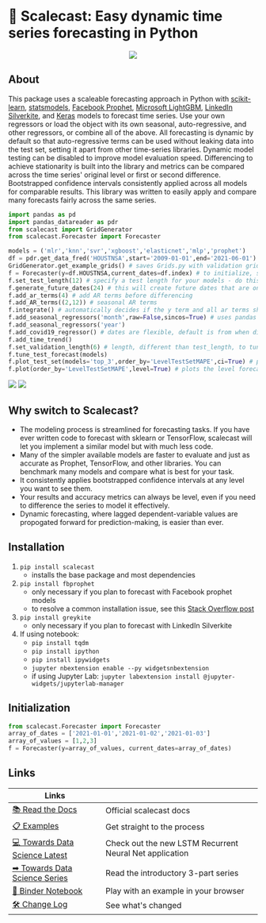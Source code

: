 # 🌄 Scalecast: Easy dynamic time series forecasting in Python

<p align="center">
  <img src="https://github.com/mikekeith52/scalecast/blob/main/assets/logo2.png" />
</p>

## About

This package uses a scaleable forecasting approach in Python with [scikit-learn](https://scikit-learn.org/stable/), [statsmodels](https://www.statsmodels.org/stable/), [Facebook Prophet](https://facebook.github.io/prophet/), [Microsoft LightGBM](https://lightgbm.readthedocs.io/en/latest/), [LinkedIn Silverkite](https://engineering.linkedin.com/blog/2021/greykite--a-flexible--intuitive--and-fast-forecasting-library), and [Keras](https://keras.io/) models to forecast time series. Use your own regressors or load the object with its own seasonal, auto-regressive, and other regressors, or combine all of the above. All forecasting is dynamic by default so that auto-regressive terms can be used without leaking data into the test set, setting it apart from other time-series libraries. Dynamic model testing can be disabled to improve model evaluation speed. Differencing to achieve stationarity is built into the library and metrics can be compared across the time series' original level or first or second difference. Bootstrapped confidence intervals consistently applied across all models for comparable results. This library was written to easily apply and compare many forecasts fairly across the same series.

```python
import pandas as pd
import pandas_datareader as pdr
from scalecast import GridGenerator
from scalecast.Forecaster import Forecaster

models = ('mlr','knn','svr','xgboost','elasticnet','mlp','prophet')
df = pdr.get_data_fred('HOUSTNSA',start='2009-01-01',end='2021-06-01')
GridGenerator.get_example_grids() # saves Grids.py with validation grids for each model that can be used to tune the forecasts
f = Forecaster(y=df.HOUSTNSA,current_dates=df.index) # to initialize, specify y and current_dates (must be arrays of the same length)
f.set_test_length(12) # specify a test length for your models - do this before eda
f.generate_future_dates(24) # this will create future dates that are on the same interval as the current dates and it will also set the forecast length
f.add_ar_terms(4) # add AR terms before differencing
f.add_AR_terms((2,12)) # seasonal AR terms
f.integrate() # automatically decides if the y term and all ar terms should be differenced to make the series stationary
f.add_seasonal_regressors('month',raw=False,sincos=True) # uses pandas attributes: raw=True creates integers (default), sincos=True creates wave functions
f.add_seasonal_regressors('year')
f.add_covid19_regressor() # dates are flexible, default is from when disney world closed to when US CDC lifted mask recommendations
f.add_time_trend()
f.set_validation_length(6) # length, different than test_length, to tune the hyperparameters 
f.tune_test_forecast(models)
f.plot_test_set(models='top_3',order_by='LevelTestSetMAPE',ci=True) # plots the differenced test set with confidence intervals
f.plot(order_by='LevelTestSetMAPE',level=True) # plots the level forecast
```
![](https://github.com/mikekeith52/scalecast/blob/main/assets/main_forecast_test_set.png)
![](https://github.com/mikekeith52/scalecast/blob/main/assets/main_forecast.png)

## Why switch to Scalecast?
- The modeling process is streamlined for forecasting tasks. If you have ever written code to forecast with sklearn or TensorFlow, scalecast will let you implement a similar model but with much less code.
- Many of the simpler available models are faster to evaluate and just as accurate as Prophet, TensorFlow, and other libraries. You can benchmark many models and compare what is best for your task.
- It consistently applies bootstrapped confidence intervals at any level you want to see them.
- Your results and accuracy metrics can always be level, even if you need to difference the series to model it effectively.
- Dynamic forecasting, where lagged dependent-variable values are propogated forward for prediction-making, is easier than ever.
  
## Installation
1. `pip install scalecast`  
    - installs the base package and most dependencies
2. `pip install fbprophet`
    - only necessary if you plan to forecast with Facebook prophet models
    - to resolve a common installation issue, see this [Stack Overflow post](https://stackoverflow.com/questions/49889404/fbprophet-installation-error-failed-building-wheel-for-fbprophet)
3. `pip install greykite`
    - only necessary if you plan to forecast with LinkedIn Silverkite
4. If using notebook:
    - `pip install tqdm`
    - `pip install ipython`
    - `pip install ipywidgets`
    - `jupyter nbextension enable --py widgetsnbextension`
    - if using Jupyter Lab: `jupyter labextension install @jupyter-widgets/jupyterlab-manager`


## Initialization
```python
from scalecast.Forecaster import Forecaster
array_of_dates = ['2021-01-01','2021-01-02','2021-01-03']
array_of_values = [1,2,3]
f = Forecaster(y=array_of_values, current_dates=array_of_dates)
```

## Links
|Links||
|----|----|
|[📚 Read the Docs](https://scalecast.readthedocs.io/en/latest/)|Official scalecast docs|
|[📋 Examples](https://github.com/mikekeith52/scalecast/tree/main/examples)|Get straight to the process|
|[💻 Towards Data Science Latest](https://towardsdatascience.com/exploring-the-lstm-neural-network-model-for-time-series-8b7685aa8cf)|Check out the new LSTM Recurrent Neural Net application|
|[➡ Towards Data Science Series](https://towardsdatascience.com/introducing-scalecast-a-forecasting-library-pt-1-33b556d9b019)|Read the introductory 3-part series|
|[📓 Binder Notebook](https://mybinder.org/v2/gh/mikekeith52/housing_prices/HEAD?filepath=housing_prices.ipynb)|Play with an example in your browser|
|[🛠️ Change Log](https://scalecast.readthedocs.io/en/latest/change_log.html)|See what's changed|